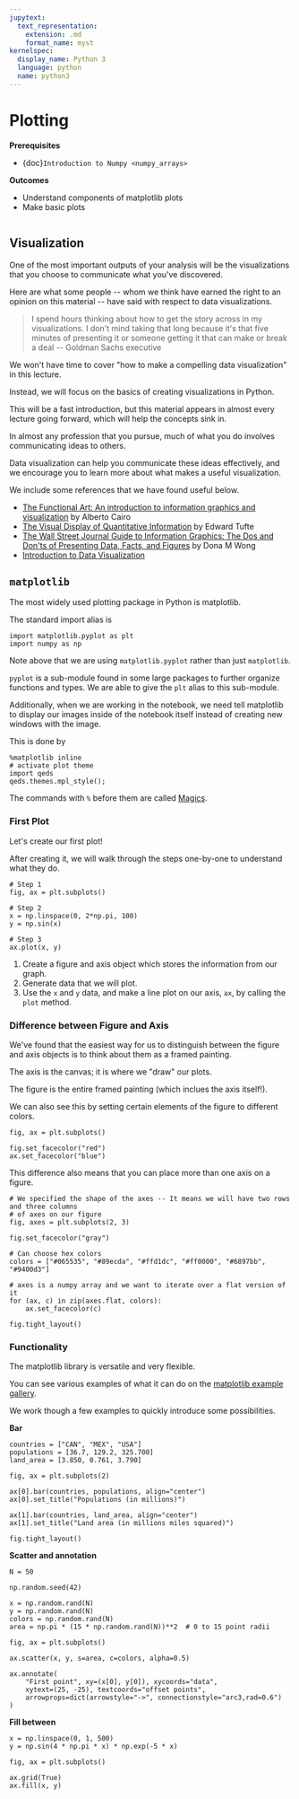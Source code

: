 ```yaml
---
jupytext:
  text_representation:
    extension: .md
    format_name: myst
kernelspec:
  display_name: Python 3
  language: python
  name: python3
---
```


# Plotting

**Prerequisites**

- {doc}`Introduction to Numpy <numpy_arrays>`

**Outcomes**

- Understand components of matplotlib plots
- Make basic plots


```{literalinclude} _static/colab_light.raw
```

## Visualization

One of the most important outputs of your analysis will be the visualizations that you choose to
communicate what you've discovered.

Here are what some people -- whom we think have earned the right to an opinion on this
material -- have said with respect to data visualizations.

> I spend hours thinking about how to get the story across in my visualizations. I don't mind taking that long because it's that five minutes of presenting it or someone getting it that can make or break a deal -- Goldman Sachs executive





We won't have time to cover "how to make a compelling data visualization" in this lecture.

Instead, we will focus on the basics of creating visualizations in Python.

This will be a fast introduction, but this material appears in almost every
lecture going forward, which will help the concepts sink in.

In almost any profession that you pursue, much of what you do involves communicating ideas to others.

Data visualization can help you communicate these ideas effectively, and we encourage you to learn
more about what makes a useful visualization.

We include some references that we have found useful below.

* [The Functional Art: An introduction to information graphics and visualization](https://www.amazon.com/The-Functional-Art-introduction-visualization/dp/0321834739/) by Alberto Cairo
* [The Visual Display of Quantitative Information](https://www.amazon.com/Visual-Display-Quantitative-Information/dp/1930824130) by Edward Tufte
* [The Wall Street Journal Guide to Information Graphics: The Dos and Don'ts of Presenting Data, Facts, and Figures](https://www.amazon.com/Street-Journal-Guide-Information-Graphics/dp/0393347281) by Dona M Wong
* [Introduction to Data Visualization](http://paldhous.github.io/ucb/2016/dataviz/index.html)

## `matplotlib`

The most widely used plotting package in Python is matplotlib.

The standard import alias is

```{code-cell} python
import matplotlib.pyplot as plt
import numpy as np
```

Note above that we are using `matplotlib.pyplot` rather than just `matplotlib`.

`pyplot` is a sub-module found in some large packages to further organize functions and types. We are able to give the `plt` alias to this sub-module.

Additionally, when we are working in the notebook, we need tell matplotlib to display our images
inside of the notebook itself instead of creating new windows with the image.

This is done by

```{code-cell} python
%matplotlib inline
# activate plot theme
import qeds
qeds.themes.mpl_style();
```

The commands with `%` before them are called [Magics](https://ipython.readthedocs.io/en/stable/interactive/magics.html).

### First Plot

Let's create our first plot!

After creating it, we will walk through the steps one-by-one to understand what they do.

```{code-cell} python
# Step 1
fig, ax = plt.subplots()

# Step 2
x = np.linspace(0, 2*np.pi, 100)
y = np.sin(x)

# Step 3
ax.plot(x, y)
```

1. Create a figure and axis object which stores the information from our graph.
1. Generate data that we will plot.
1. Use the `x` and `y` data, and make a line plot on our axis, `ax`, by calling the `plot` method.

### Difference between Figure and Axis

We've found that the easiest way for us to distinguish between the figure and axis objects is to
think about them as a framed painting.

The axis is the canvas; it is where we "draw" our plots.

The figure is the entire framed painting (which inclues the axis itself!).

We can also see this by setting certain elements of the figure to different colors.

```{code-cell} python
fig, ax = plt.subplots()

fig.set_facecolor("red")
ax.set_facecolor("blue")
```

This difference also means that you can place more than one axis on a figure.

```{code-cell} python
# We specified the shape of the axes -- It means we will have two rows and three columns
# of axes on our figure
fig, axes = plt.subplots(2, 3)

fig.set_facecolor("gray")

# Can choose hex colors
colors = ["#065535", "#89ecda", "#ffd1dc", "#ff0000", "#6897bb", "#9400d3"]

# axes is a numpy array and we want to iterate over a flat version of it
for (ax, c) in zip(axes.flat, colors):
    ax.set_facecolor(c)

fig.tight_layout()
```

### Functionality

The matplotlib library is versatile and very flexible.

You can see various examples of what it can do on the
[matplotlib example gallery](https://matplotlib.org/gallery.html).

We work though a few examples to quickly introduce some possibilities.

**Bar**

```{code-cell} python
countries = ["CAN", "MEX", "USA"]
populations = [36.7, 129.2, 325.700]
land_area = [3.850, 0.761, 3.790]

fig, ax = plt.subplots(2)

ax[0].bar(countries, populations, align="center")
ax[0].set_title("Populations (in millions)")

ax[1].bar(countries, land_area, align="center")
ax[1].set_title("Land area (in millions miles squared)")

fig.tight_layout()
```

**Scatter and annotation**

```{code-cell} python
N = 50

np.random.seed(42)

x = np.random.rand(N)
y = np.random.rand(N)
colors = np.random.rand(N)
area = np.pi * (15 * np.random.rand(N))**2  # 0 to 15 point radii

fig, ax = plt.subplots()

ax.scatter(x, y, s=area, c=colors, alpha=0.5)

ax.annotate(
    "First point", xy=(x[0], y[0]), xycoords="data",
    xytext=(25, -25), textcoords="offset points",
    arrowprops=dict(arrowstyle="->", connectionstyle="arc3,rad=0.6")
)
```

**Fill between**

```{code-cell} python
x = np.linspace(0, 1, 500)
y = np.sin(4 * np.pi * x) * np.exp(-5 * x)

fig, ax = plt.subplots()

ax.grid(True)
ax.fill(x, y)
```

